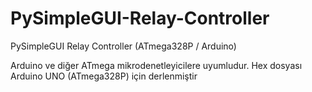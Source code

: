 # PySimpleGUI-Relay-Controller
PySimpleGUI Relay Controller (ATmega328P / Arduino)

Arduino ve diğer ATmega mikrodenetleyicilere uyumludur. Hex dosyası Arduino UNO (ATmega328P) için derlenmiştir

